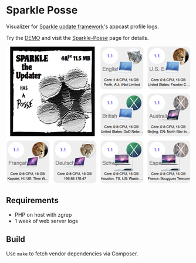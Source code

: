 # Sparkle Posse

Visualizer for [Sparkle update framework](http://sparkle-project.org)'s appcast profile logs.

Try the [DEMO](http://habilis.net/sparkle-posse/demo/)
and visit the [Sparkle-Posse](http://habilis.net/sparkle-posse/) page for details.

[![Sparkle Posse screenshot](screenshot.png)](http://habilis.net/sparkle-posse/demo/)

## Requirements

- PHP on host with zgrep
- 1 week of web server logs

## Build

Use `make` to fetch vendor dependencies via Composer.
